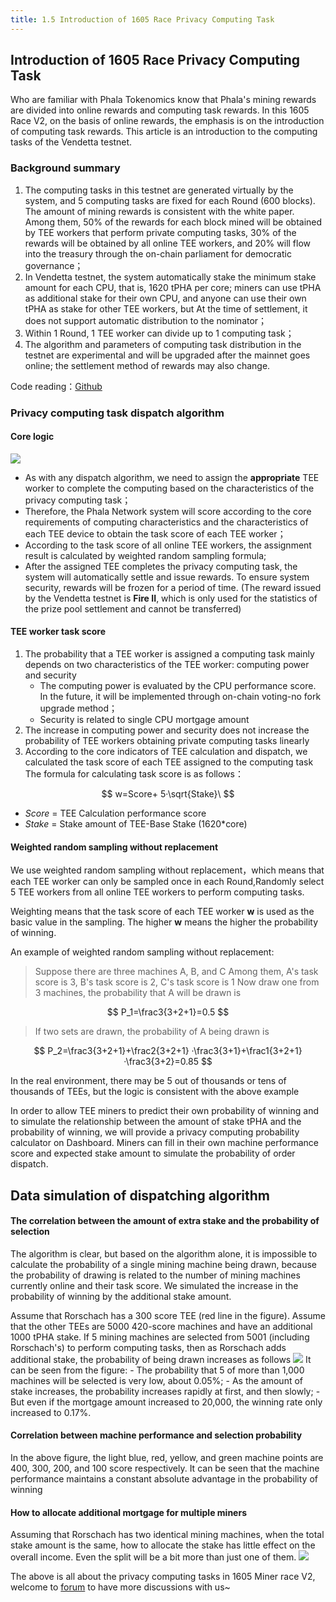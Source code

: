 ```yaml
---
title: 1.5 Introduction of 1605 Race Privacy Computing Task
---
```

## Introduction of 1605 Race Privacy Computing Task
Who are familiar with Phala Tokenomics know that Phala's mining rewards are divided into online rewards and computing task rewards. In this 1605 Race V2, on the basis of online rewards, the emphasis is on the introduction of computing task rewards. This article is an introduction to the computing tasks of the Vendetta testnet.

### Background summary
1. The computing tasks in this testnet are generated virtually by the system, and 5 computing tasks are fixed for each Round (600 blocks). The amount of mining rewards is consistent with the white paper. Among them, 50% of the rewards for each block mined will be obtained by TEE workers that perform private computing tasks, 30% of the rewards will be obtained by all online TEE workers, and 20% will flow into the treasury through the on-chain parliament for democratic governance；
2. In Vendetta testnet, the system automatically stake the minimum stake amount for each CPU, that is, 1620 tPHA per core; miners can use tPHA as additional stake for their own CPU, and anyone can use their own tPHA as stake for other TEE workers, but At the time of settlement, it does not support automatic distribution to the nominator；
3. Within 1 Round, 1 TEE worker can divide up to 1 computing task；
4. The algorithm and parameters of computing task distribution in the testnet are experimental and will be upgraded after the mainnet goes online; the settlement method of rewards may also change.

Code reading：[Github](https://github.com/Phala-Network/phala-blockchain/blob/master/pruntime/enclave/src/system/comp_election.rs)
### Privacy computing task dispatch algorithm
#### Core logic
![](/images/docs/poc3/1.5-1.png)
- As with any dispatch algorithm, we need to assign the **appropriate** TEE worker to complete the computing based on the characteristics of the privacy computing task；
- Therefore, the Phala Network system will score according to the core requirements of computing characteristics and the characteristics of each TEE device to obtain the task score of each TEE worker；
- According to the task score of all online TEE workers, the assignment result is calculated by weighted random sampling formula;
- After the assigned TEE completes the privacy computing task, the system will automatically settle and issue rewards. To ensure system security, rewards will be frozen for a period of time. (The reward issued by the Vendetta testnet is **Fire II**, which is only used for the statistics of the prize pool settlement and cannot be transferred)
#### TEE worker task score
1. The probability that a TEE worker is assigned a computing task mainly depends on two characteristics of the TEE worker: computing power and security
    - The computing power is evaluated by the CPU performance score. In the future, it will be implemented through on-chain voting-no fork upgrade method；
    - Security is related to single CPU mortgage amount
2. The increase in computing power and security does not increase the probability of TEE workers obtaining private computing tasks linearly
3. According to the core indicators of TEE calculation and dispatch, we calculated the task score of each TEE assigned to the computing task
The formula for calculating task score is as follows：

$$
w=Score+ 5·\sqrt{Stake}\ 
$$

- $Score$ = TEE Calculation performance score
- $Stake$ = Stake amount of TEE-Base Stake (1620*core)

#### Weighted random sampling without replacement
We use weighted random sampling without replacement，which means that each TEE worker can only be sampled once in each Round,Randomly select 5 TEE workers from all online TEE workers to perform computing tasks.

Weighting means that the task score of each TEE worker **w** is used as the basic value in the sampling. The higher **w** means the higher the probability of winning.

An example of weighted random sampling without replacement:
>Suppose there are three machines A, B, and C
>Among them, A's task score is 3, B's task score is 2, C's task score is 1
>Now draw one from 3 machines, the probability that A will be drawn is

$$
P_1=\frac3{3+2+1}=0.5
$$

>If two sets are drawn, the probability of A being drawn is

$$
P_2=\frac3{3+2+1}+\frac2{3+2+1} ·\frac3{3+1}+\frac1{3+2+1}·\frac3{3+2}=0.85
$$

In the real environment, there may be 5 out of thousands or tens of thousands of TEEs, but the logic is consistent with the above example

In order to allow TEE miners to predict their own probability of winning and to simulate the relationship between the amount of stake tPHA and the probability of winning, we will provide a privacy computing probability calculator on Dashboard. Miners can fill in their own machine performance score and expected stake amount to simulate the probability of order dispatch.

## Data simulation of dispatching algorithm
#### The correlation between the amount of extra stake and the probability of selection

The algorithm is clear, but based on the algorithm alone, it is impossible to calculate the probability of a single mining machine being drawn, because the probability of drawing is related to the number of mining machines currently online and their task score. We simulated the increase in the probability of winning by the additional stake amount.

Assume that Rorschach has a 300 score TEE (red line in the figure). Assume that the other TEEs are 5000 420-score machines and have an additional 1000 tPHA stake. If 5 mining machines are selected from 5001 (including Rorschach's) to perform computing tasks, then as Rorschach adds additional stake, the probability of being drawn increases as follows
![](/images/docs/poc3/1.5-2.png)
    It can be seen from the figure:
    - The probability that 5 of more than 1,000 machines will be selected is very low, about 0.05%;
    - As the amount of stake increases, the probability increases rapidly at first, and then slowly;
    - But even if the mortgage amount increased to 20,000, the winning rate only increased to 0.17%.

#### Correlation between machine performance and selection probability

In the above figure, the light blue, red, yellow, and green machine points are 400, 300, 200, and 100 score respectively. It can be seen that the machine performance maintains a constant absolute advantage in the probability of winning

#### How to allocate additional mortgage for multiple miners

Assuming that Rorschach has two identical mining machines, when the total stake amount is the same, how to allocate the stake has little effect on the overall income. Even the split will be a bit more than just one of them.
![](/images/docs/poc3/1.5-3.png)

The above is all about the privacy computing tasks in 1605 Miner race V2, welcome to [forum](https://forum.phala.network/) to have more discussions with us~
